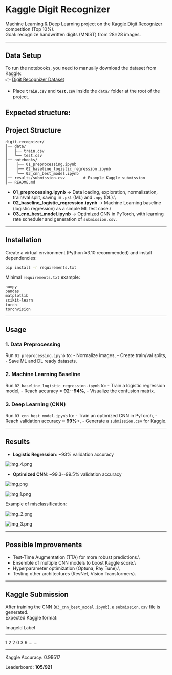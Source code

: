 # Kaggle Digit Recognizer

Machine Learning & Deep Learning project on the [Kaggle Digit
Recognizer](https://www.kaggle.com/c/digit-recognizer) competition (Top
10%).\
Goal: recognize handwritten digits (MNIST) from 28×28 images.



------------------------------------------------------------------------

## Data Setup

To run the notebooks, you need to manually download the dataset from Kaggle:  
👉 [Digit Recognizer Dataset](https://www.kaggle.com/c/digit-recognizer/data)

- Place **`train.csv`** and **`test.csv`** inside the `data/` folder at the root of the project.

Expected structure:
------------------------------------------------------------------------

## Project Structure

    digit-recognizer/
    │── data/                
    │   ├── train.csv
    │   └── test.csv
    │── notebooks/
    │    ├── 01_preprocessing.ipynb
    │    ├── 02_baseline_logistic_regression.ipynb
    │    └── 03_cnn_best_model.ipynb
    │── results/submission.csv        # Example Kaggle submission
    │── README.md

-   **01_preprocessing.ipynb** → Data loading, exploration,
    normalization, train/val split, saving in `.pkl` (ML) and `.npy`
    (DL).\
-   **02_baseline_logistic_regression.ipynb** → Machine Learning
    baseline (logistic regression) as a simple ML test case.\
-   **03_cnn_best_model.ipynb** → Optimized CNN in PyTorch, with
    learning rate scheduler and generation of `submission.csv`.

------------------------------------------------------------------------

## Installation

Create a virtual environment (Python ≥3.10 recommended) and install
dependencies:

``` bash
pip install -r requirements.txt
```

Minimal `requirements.txt` example:

    numpy
    pandas
    matplotlib
    scikit-learn
    torch
    torchvision

------------------------------------------------------------------------

## Usage

### 1. Data Preprocessing

Run `01_preprocessing.ipynb` to: - Normalize images, - Create train/val
splits, - Save ML and DL ready datasets.

### 2. Machine Learning Baseline

Run `02_baseline_logistic_regression.ipynb` to: - Train a logistic
regression model, - Reach accuracy ≈ **92--94%**, - Visualize the
confusion matrix.

### 3. Deep Learning (CNN)

Run `03_cnn_best_model.ipynb` to: - Train an optimized CNN in PyTorch, -
Reach validation accuracy ≈ **99%+**, - Generate a `submission.csv` for
Kaggle.

------------------------------------------------------------------------

## Results

-   **Logistic Regression**: \~93% validation accuracy

![img_4.png](Images/img_4.png)

-   **Optimized CNN**: \~99.3--99.5% validation accuracy

![img.png](Images/img.png)

![img_1.png](Images/img_1.png)

Example of misclassification:

![img_2.png](Images/img_2.png)

![img_3.png](Images/img_3.png)

------------------------------------------------------------------------

## Possible Improvements

-   Test-Time Augmentation (TTA) for more robust predictions.\
-   Ensemble of multiple CNN models to boost Kaggle score.\
-   Hyperparameter optimization (Optuna, Ray Tune).\
-   Testing other architectures (ResNet, Vision Transformers).

------------------------------------------------------------------------

## Kaggle Submission

After training the CNN (`03_cnn_best_model.ipynb`), a `submission.csv`
file is generated.\
Expected Kaggle format:

  ImageId   Label
  --------- -------
  1         2
  2         0
  3         9
  ...       ...

------------------------------------------------------------------------

Kaggle Accuracy: 0.99517

Leaderboard: **105/921**


